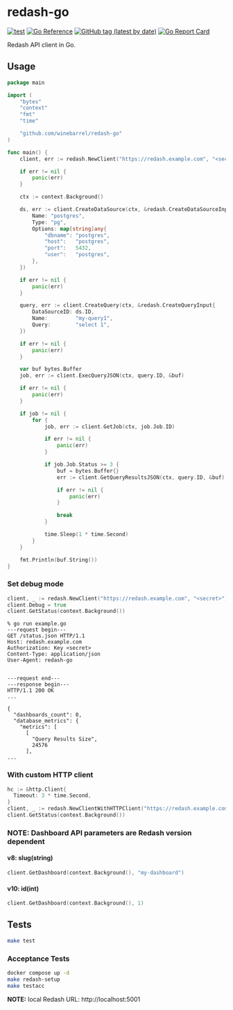 # redash-go

[![test](https://github.com/winebarrel/redash-go/actions/workflows/test.yml/badge.svg)](https://github.com/winebarrel/redash-go/actions/workflows/test.yml)
[![Go Reference](https://pkg.go.dev/badge/github.com/winebarrel/redash-go.svg)](https://pkg.go.dev/github.com/winebarrel/redash-go)
[![GitHub tag (latest by date)](https://img.shields.io/github/v/tag/winebarrel/redash-go)](https://github.com/winebarrel/redash-go/tags)
[![Go Report Card](https://goreportcard.com/badge/github.com/winebarrel/redash-go)](https://goreportcard.com/report/github.com/winebarrel/redash-go)

Redash API client in Go.

## Usage

```go
package main

import (
	"bytes"
	"context"
	"fmt"
	"time"

	"github.com/winebarrel/redash-go"
)

func main() {
	client, err := redash.NewClient("https://redash.example.com", "<secret>")

	if err != nil {
		panic(err)
	}

	ctx := context.Background()

	ds, err := client.CreateDataSource(ctx, &redash.CreateDataSourceInput{
		Name: "postgres",
		Type: "pg",
		Options: map[string]any{
			"dbname": "postgres",
			"host":   "postgres",
			"port":   5432,
			"user":   "postgres",
		},
	})

	if err != nil {
		panic(err)
	}

	query, err := client.CreateQuery(ctx, &redash.CreateQueryInput{
		DataSourceID: ds.ID,
		Name:         "my-query1",
		Query:        "select 1",
	})

	if err != nil {
		panic(err)
	}

	var buf bytes.Buffer
	job, err := client.ExecQueryJSON(ctx, query.ID, &buf)

	if err != nil {
		panic(err)
	}

	if job != nil {
		for {
			job, err := client.GetJob(ctx, job.Job.ID)

			if err != nil {
				panic(err)
			}

			if job.Job.Status >= 3 {
				buf = bytes.Buffer{}
				err := client.GetQueryResultsJSON(ctx, query.ID, &buf)

				if err != nil {
					panic(err)
				}

				break
			}

			time.Sleep(1 * time.Second)
		}
	}

	fmt.Println(buf.String())
}
```

### Set debug mode

```go
client, _ := redash.NewClient("https://redash.example.com", "<secret>")
client.Debug = true
client.GetStatus(context.Background())
```

```
% go run example.go
---request begin---
GET /status.json HTTP/1.1
Host: redash.example.com
Authorization: Key <secret>
Content-Type: application/json
User-Agent: redash-go


---request end---
---response begin---
HTTP/1.1 200 OK
...

{
  "dashboards_count": 0,
  "database_metrics": {
    "metrics": [
      [
        "Query Results Size",
        24576
      ],
...
```

### With custom HTTP client

```go
hc := &http.Client{
  Timeout: 3 * time.Second,
}
client, _ := redash.NewClientWithHTTPClient("https://redash.example.com", "<secret>", hc)
client.GetStatus(context.Background())
```

### **NOTE: Dashboard API parameters are Redash version dependent**

#### v8: slug(string)

```go
client.GetDashboard(context.Background(), "my-dashboard")
```

#### v10: id(int)

```go
client.GetDashboard(context.Background(), 1)
```

## Tests

```sh
make test
```

### Acceptance Tests

```sh
docker compose up -d
make redash-setup
make testacc
```

**NOTE:** local Redash URL: http://localhost:5001
